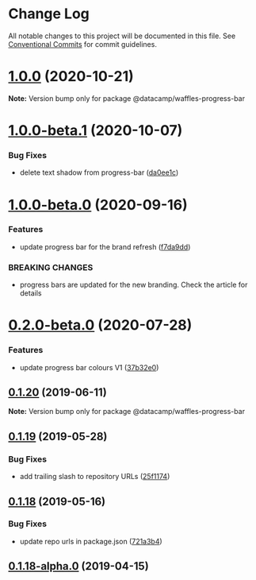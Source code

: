 # Change Log

All notable changes to this project will be documented in this file.
See [Conventional Commits](https://conventionalcommits.org) for commit guidelines.

# [1.0.0](https://github.com/datacamp/design-system/compare/@datacamp/waffles-progress-bar@1.0.0-beta.1...@datacamp/waffles-progress-bar@1.0.0) (2020-10-21)

**Note:** Version bump only for package @datacamp/waffles-progress-bar





# [1.0.0-beta.1](https://github.com/datacamp/design-system/compare/@datacamp/waffles-progress-bar@1.0.0-beta.0...@datacamp/waffles-progress-bar@1.0.0-beta.1) (2020-10-07)


### Bug Fixes

* delete text shadow from progress-bar ([da0ee1c](https://github.com/datacamp/design-system/commit/da0ee1c))





# [1.0.0-beta.0](https://github.com/datacamp/design-system/compare/@datacamp/waffles-progress-bar@0.2.0-beta.0...@datacamp/waffles-progress-bar@1.0.0-beta.0) (2020-09-16)


### Features

* update progress bar for the brand refresh ([f7da9dd](https://github.com/datacamp/design-system/commit/f7da9dd))


### BREAKING CHANGES

* progress bars are updated for the new branding. Check 
the article for details





# [0.2.0-beta.0](https://github.com/datacamp/design-system/compare/@datacamp/waffles-progress-bar@0.1.20...@datacamp/waffles-progress-bar@0.2.0-beta.0) (2020-07-28)


### Features

* update progress bar colours V1 ([37b32e0](https://github.com/datacamp/design-system/commit/37b32e0))





## [0.1.20](https://github.com/datacamp/design-system/compare/@datacamp/waffles-progress-bar@0.1.19...@datacamp/waffles-progress-bar@0.1.20) (2019-06-11)

**Note:** Version bump only for package @datacamp/waffles-progress-bar





## [0.1.19](https://github.com/datacamp-engineering/design-system/tree/master/packages/stylesheets/progress-bar/compare/@datacamp/waffles-progress-bar@0.1.18...@datacamp/waffles-progress-bar@0.1.19) (2019-05-28)


### Bug Fixes

* add trailing slash to repository URLs ([25f1174](https://github.com/datacamp-engineering/design-system/tree/master/packages/stylesheets/progress-bar/commit/25f1174))





## [0.1.18](https://github.com/datacamp-engineering/design-system/tree/master/packages/stylesheets/progress-bar/compare/@datacamp/waffles-progress-bar@0.1.18-alpha.0...@datacamp/waffles-progress-bar@0.1.18) (2019-05-16)


### Bug Fixes

* update repo urls in package.json ([721a3b4](https://github.com/datacamp-engineering/design-system/tree/master/packages/stylesheets/progress-bar/commit/721a3b4))





## [0.1.18-alpha.0](https://github.com/datacamp/design-system/compare/@datacamp/waffles-progress-bar@0.1.18-alpha.0...@datacamp/waffles-progress-bar@0.1.18-alpha.0) (2019-04-15)
